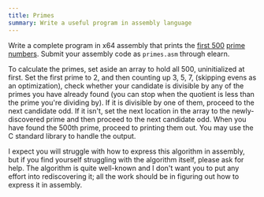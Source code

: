 ```yaml
---
title: Primes
summary: Write a useful program in assembly language
---
```


Write a complete program in x64 assembly that prints the [first 500]
[prime numbers].  Submit your assembly code as `primes.asm` through
elearn.

  [first 500]: https://en.wikipedia.org/wiki/List_of_prime_numbers#The_first_1000_prime_numbers
  [prime numbers]: https://oeis.org/A000040

To calculate the primes, set aside an array to hold all 500, uninitialized
at first.  Set the first prime to 2, and then counting up 3, 5, 7,
(skipping evens as an optimization), check whether your candidate is
divisible by any of the primes you have already found (you can stop
when the quotient is less than the prime you're dividing by).  If it is
divisible by one of them, proceed to the next candidate odd. If it isn't,
set the next location in the array to the newly-discovered prime and then
proceed to the next candidate odd.  When you have found the 500th prime,
proceed to printing them out.  You may use the C standard library to
handle the output.

I expect you will struggle with how to express this algorithm in assembly,
but if you find yourself struggling with the algorithm itself, please
ask for help. The algorithm is quite well-known and I don't want you to
put any effort into rediscovering it; all the work should be in figuring
out how to express it in assembly.

